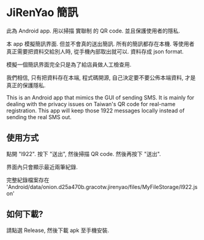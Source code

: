 # JiRenYao 簡訊

此為 Android app. 用以掃描 實聯制 的 QR code.
並且保護使用者的隱私.

本 app 模擬簡訊界面. 但並不會真的送出簡訊.
所有的簡訊都存在本機. 等使用者真正需要把資料交給別人時,
從手機內部取出就可以. 資料存成 json format.

模擬一個簡訊界面完全只是為了給店員做人工檢查用.

我們相信, 只有把資料存在本端, 程式碼開源, 自己決定要不要公佈本端資料, 
才是真正的保護隱私.

This is an Android app that mimics the GUI of sending SMS. It is
mainly for dealing with the privacy issues on Taiwan's QR code for 
real-name registration. This app will keep those 1922 messages locally
instead of sending the real SMS out.

## 使用方式

點開 "l922". 按下 "送出", 然後掃描 QR code. 然後再按下 "送出".

界面內只會顯示最近兩筆紀錄.

完整紀錄檔案存在 'Android/data/onion.d25a470b.gracotw.jirenyao/files/MyFileStorage/l922.json'

## 如何下載?

請點選 Release, 然後下載 apk 至手機安裝. 
